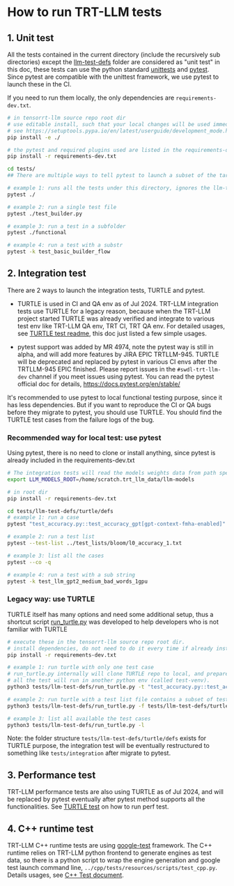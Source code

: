 # How to run TRT-LLM tests

## 1. Unit test

All the tests contained in the current directory (include the recursively sub directories) except the [llm-test-defs](./llm-test-defs) folder are considered as "unit test" in this doc, these tests can use the python standard [unittests](https://docs.python.org/3/library/unittest.html) and [pytest](https://docs.pytest.org/en/stable/). Since pytest are compatible with the unittest framework, we use pytest to launch these in the CI.

If you need to run them locally, the only dependencies are `requirements-dev.txt`.

```bash
# in tensorrt-llm source repo root dir
# use editable install, such that your local changes will be used immedietely in the tests w/o another install
# see https://setuptools.pypa.io/en/latest/userguide/development_mode.html
pip install -e ./

# the pytest and required plugins used are listed in the requirements-dev.txt
pip install -r requirements-dev.txt

cd tests/
## There are multiple ways to tell pytest to launch a subset of the targeted test cases

# example 1: runs all the tests under this directory, ignores the llm-test-defs. WARNING: this can takes a very long time
pytest ./

# example 2: run a single test file
pytest ./test_builder.py

# example 3: run a test in a subfolder
pytest ./functional

# example 4: run a test with a substr
pytest -k test_basic_builder_flow
```

## 2. Integration test

There are 2 ways to launch the integration tests, TURTLE and pytest.

- TURTLE is used in CI and QA env as of Jul 2024.
  TRT-LLM integration tests use TURTLE for a legacy reason, because when the TRT-LLM project started TURTLE was already verified and integrate to various test env like TRT-LLM QA env, TRT CI, TRT QA env.  For detailed usages, see [TURTLE test readme](./tests/llm-test-defs/README.md), this doc just listed a few simple usages.

- pytest support was added by MR 4974, note the pytest way is still in alpha, and will add more features by JIRA EPIC TRTLLM-945.
  TURTLE will be deprecated and replaced by pytest in various CI envs after the TRTLLM-945 EPIC finished.
  Please report issues in the `#swdl-trt-llm-dev` channel if you meet issues using pytest.
  You can read the pytest official doc for details, https://docs.pytest.org/en/stable/


It's recommended to use pytest to local functional testing purpose, since it has less dependencies.
But if you want to reproduce the CI or QA bugs before they migrate to pytest, you should use TURTLE. You should find the TURTLE test cases from the failure logs of the bug.


### Recommended way for local test: use pytest

Using pytest, there is no need to clone or install anything, since pytest is already included in the requirements-dev.txt

```bash
# The integration tests will read the models weights data from path specified LLM_MODELS_ROOT env
export LLM_MODELS_ROOT=/home/scratch.trt_llm_data/llm-models

# in root dir
pip install -r requirements-dev.txt

cd tests/llm-test-defs/turtle/defs
# example 1: run a case
pytest "test_accuracy.py::test_accuracy_gpt[gpt-context-fmha-enabled]"

# example 2: run a test list
pytest --test-list ../test_lists/bloom/l0_accuracy_1.txt

# example 3: list all the cases
pytest --co -q

# example 4: run a test with a sub string
pytest -k test_llm_gpt2_medium_bad_words_1gpu
```

### Legacy way: use TURTLE

TURTLE itself has many options and need some additional setup, thus a shortcut script [run_turtle.py](./tests/llm-test-defs/run_turtle.py) was developed to help developers who is not familiar with TURTLE

```bash
# execute these in the tensorrt-llm source repo root dir.
# install dependencies, do not need to do it every time if already installled.
pip install -r requirements-dev.txt

# example 1: run turtle with only one test case
# run_turtle.py internally will clone TURTLE repo to local, and prepare an virtualenv for TURTLE tool (called turtle-venv),
# all the test will run in another python env (called test-venv).
python3 tests/llm-test-defs/run_turtle.py -t "test_accuracy.py::test_accuracy_gpt[gpt-context-fmha-enabled]"

# example 2: run turtle with a test list file contains a subset of test cases
python3 tests/llm-test-defs/run_turtle.py -f tests/llm-test-defs/turtle/test_lists/bloom/l0_accuracy_1.txt

# example 3: list all available the test cases
python3 tests/llm-test-defs/run_turtle.py -l

```

Note: the folder structure `tests/llm-test-defs/turtle/defs` exists for TURTLE purpose, the integration test will be eventually restructured to something like `tests/integration` after migrate to pytest.

## 3. Performance test

TRT-LLM performance tests are also using TURTLE as of Jul 2024, and will be replaced by pytest eventually after pytest method supports all the functionalities. See [TURTLE test](./llm-test-defs/README.md) on how to run perf test.


## 4. C++ runtime test

TRT-LLM C++ runtime tests are using [google-test](https://github.com/google/googletest) framework. The C++ runtime relies on TRT-LLM python frontend to generate engines as test data, so there is a python script to wrap the engine generation and google test launch command line, `../cpp/tests/resources/scripts/test_cpp.py`.
Details usages, see [C++ Test document](../cpp/tests/README.md).
